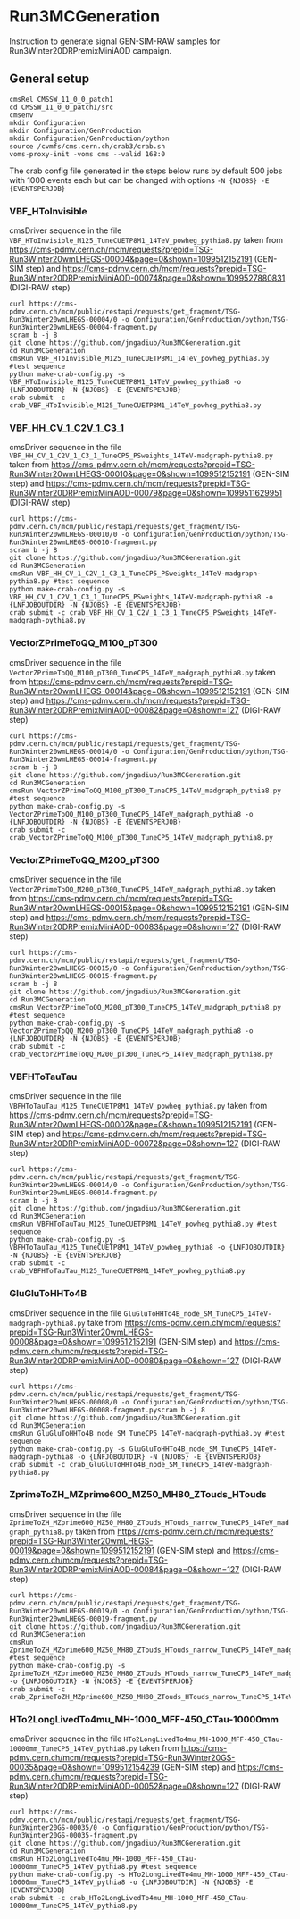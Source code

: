 # Run3MCGeneration

Instruction to generate signal GEN-SIM-RAW samples for Run3Winter20DRPremixMiniAOD campaign.

## General setup

```
cmsRel CMSSW_11_0_0_patch1
cd CMSSW_11_0_0_patch1/src
cmsenv
mkdir Configuration
mkdir Configuration/GenProduction
mkdir Configuration/GenProduction/python
source /cvmfs/cms.cern.ch/crab3/crab.sh
voms-proxy-init -voms cms --valid 168:0
```

The crab config file generated in the steps below runs by default 500 jobs with 1000 events each but can be changed with options `-N {NJOBS} -E {EVENTSPERJOB}`

### VBF_HToInvisible

cmsDriver sequence in the file `VBF_HToInvisible_M125_TuneCUETP8M1_14TeV_powheg_pythia8.py` taken from https://cms-pdmv.cern.ch/mcm/requests?prepid=TSG-Run3Winter20wmLHEGS-00004&page=0&shown=1099512152191 (GEN-SIM step) and https://cms-pdmv.cern.ch/mcm/requests?prepid=TSG-Run3Winter20DRPremixMiniAOD-00074&page=0&shown=1099527880831 (DIGI-RAW step)

```
curl https://cms-pdmv.cern.ch/mcm/public/restapi/requests/get_fragment/TSG-Run3Winter20wmLHEGS-00004/0 -o Configuration/GenProduction/python/TSG-Run3Winter20wmLHEGS-00004-fragment.py
scram b -j 8
git clone https://github.com/jngadiub/Run3MCGeneration.git
cd Run3MCGeneration
cmsRun VBF_HToInvisible_M125_TuneCUETP8M1_14TeV_powheg_pythia8.py #test sequence
python make-crab-config.py -s VBF_HToInvisible_M125_TuneCUETP8M1_14TeV_powheg_pythia8 -o {LNFJOBOUTDIR} -N {NJOBS} -E {EVENTSPERJOB}
crab submit -c crab_VBF_HToInvisible_M125_TuneCUETP8M1_14TeV_powheg_pythia8.py
```

### VBF_HH_CV_1_C2V_1_C3_1

cmsDriver sequence in the file `VBF_HH_CV_1_C2V_1_C3_1_TuneCP5_PSweights_14TeV-madgraph-pythia8.py` taken from https://cms-pdmv.cern.ch/mcm/requests?prepid=TSG-Run3Winter20wmLHEGS-00010&page=0&shown=1099512152191 (GEN-SIM step) and https://cms-pdmv.cern.ch/mcm/requests?prepid=TSG-Run3Winter20DRPremixMiniAOD-00079&page=0&shown=1099511629951 (DIGI-RAW step)

```
curl https://cms-pdmv.cern.ch/mcm/public/restapi/requests/get_fragment/TSG-Run3Winter20wmLHEGS-00010/0 -o Configuration/GenProduction/python/TSG-Run3Winter20wmLHEGS-00010-fragment.py
scram b -j 8
git clone https://github.com/jngadiub/Run3MCGeneration.git
cd Run3MCGeneration
cmsRun VBF_HH_CV_1_C2V_1_C3_1_TuneCP5_PSweights_14TeV-madgraph-pythia8.py #test sequence
python make-crab-config.py -s VBF_HH_CV_1_C2V_1_C3_1_TuneCP5_PSweights_14TeV-madgraph-pythia8 -o {LNFJOBOUTDIR} -N {NJOBS} -E {EVENTSPERJOB}
crab submit -c crab_VBF_HH_CV_1_C2V_1_C3_1_TuneCP5_PSweights_14TeV-madgraph-pythia8.py
```

### VectorZPrimeToQQ_M100_pT300

cmsDriver sequence in the file `VectorZPrimeToQQ_M100_pT300_TuneCP5_14TeV_madgraph_pythia8.py` taken from https://cms-pdmv.cern.ch/mcm/requests?prepid=TSG-Run3Winter20wmLHEGS-00014&page=0&shown=1099512152191 (GEN-SIM step) and https://cms-pdmv.cern.ch/mcm/requests?prepid=TSG-Run3Winter20DRPremixMiniAOD-00082&page=0&shown=127 (DIGI-RAW step)

```
curl https://cms-pdmv.cern.ch/mcm/public/restapi/requests/get_fragment/TSG-Run3Winter20wmLHEGS-00014/0 -o Configuration/GenProduction/python/TSG-Run3Winter20wmLHEGS-00014-fragment.py
scram b -j 8
git clone https://github.com/jngadiub/Run3MCGeneration.git
cd Run3MCGeneration
cmsRun VectorZPrimeToQQ_M100_pT300_TuneCP5_14TeV_madgraph_pythia8.py #test sequence
python make-crab-config.py -s VectorZPrimeToQQ_M100_pT300_TuneCP5_14TeV_madgraph_pythia8 -o {LNFJOBOUTDIR} -N {NJOBS} -E {EVENTSPERJOB}
crab submit -c crab_VectorZPrimeToQQ_M100_pT300_TuneCP5_14TeV_madgraph_pythia8.py
```

### VectorZPrimeToQQ_M200_pT300

cmsDriver sequence in the file `VectorZPrimeToQQ_M200_pT300_TuneCP5_14TeV_madgraph_pythia8.py` taken from https://cms-pdmv.cern.ch/mcm/requests?prepid=TSG-Run3Winter20wmLHEGS-00015&page=0&shown=1099512152191 (GEN-SIM step) and https://cms-pdmv.cern.ch/mcm/requests?prepid=TSG-Run3Winter20DRPremixMiniAOD-00083&page=0&shown=127 (DIGI-RAW step)

```
curl https://cms-pdmv.cern.ch/mcm/public/restapi/requests/get_fragment/TSG-Run3Winter20wmLHEGS-00015/0 -o Configuration/GenProduction/python/TSG-Run3Winter20wmLHEGS-00015-fragment.py
scram b -j 8
git clone https://github.com/jngadiub/Run3MCGeneration.git
cd Run3MCGeneration
cmsRun VectorZPrimeToQQ_M200_pT300_TuneCP5_14TeV_madgraph_pythia8.py #test sequence
python make-crab-config.py -s VectorZPrimeToQQ_M200_pT300_TuneCP5_14TeV_madgraph_pythia8 -o {LNFJOBOUTDIR} -N {NJOBS} -E {EVENTSPERJOB}
crab submit -c crab_VectorZPrimeToQQ_M200_pT300_TuneCP5_14TeV_madgraph_pythia8.py
```

### VBFHToTauTau

cmsDriver sequence in the file `VBFHToTauTau_M125_TuneCUETP8M1_14TeV_powheg_pythia8.py` taken from https://cms-pdmv.cern.ch/mcm/requests?prepid=TSG-Run3Winter20wmLHEGS-00002&page=0&shown=1099512152191 (GEN-SIM step) and https://cms-pdmv.cern.ch/mcm/requests?prepid=TSG-Run3Winter20DRPremixMiniAOD-00072&page=0&shown=127 (DIGI-RAW step)

```
curl https://cms-pdmv.cern.ch/mcm/public/restapi/requests/get_fragment/TSG-Run3Winter20wmLHEGS-00014/0 -o Configuration/GenProduction/python/TSG-Run3Winter20wmLHEGS-00014-fragment.py
scram b -j 8
git clone https://github.com/jngadiub/Run3MCGeneration.git
cd Run3MCGeneration
cmsRun VBFHToTauTau_M125_TuneCUETP8M1_14TeV_powheg_pythia8.py #test sequence
python make-crab-config.py -s VBFHToTauTau_M125_TuneCUETP8M1_14TeV_powheg_pythia8 -o {LNFJOBOUTDIR} -N {NJOBS} -E {EVENTSPERJOB}
crab submit -c crab_VBFHToTauTau_M125_TuneCUETP8M1_14TeV_powheg_pythia8.py
```

### GluGluToHHTo4B

cmsDriver sequence in the file  `GluGluToHHTo4B_node_SM_TuneCP5_14TeV-madgraph-pythia8.py` take from https://cms-pdmv.cern.ch/mcm/requests?prepid=TSG-Run3Winter20wmLHEGS-00008&page=0&shown=1099512152191 (GEN-SIM step) and https://cms-pdmv.cern.ch/mcm/requests?prepid=TSG-Run3Winter20DRPremixMiniAOD-00080&page=0&shown=127 (DIGI-RAW step)

```
curl https://cms-pdmv.cern.ch/mcm/public/restapi/requests/get_fragment/TSG-Run3Winter20wmLHEGS-00008/0 -o Configuration/GenProduction/python/TSG-Run3Winter20wmLHEGS-00008-fragment.pyscram b -j 8
git clone https://github.com/jngadiub/Run3MCGeneration.git
cd Run3MCGeneration
cmsRun GluGluToHHTo4B_node_SM_TuneCP5_14TeV-madgraph-pythia8.py #test sequence
python make-crab-config.py -s GluGluToHHTo4B_node_SM_TuneCP5_14TeV-madgraph-pythia8 -o {LNFJOBOUTDIR} -N {NJOBS} -E {EVENTSPERJOB}
crab submit -c crab_GluGluToHHTo4B_node_SM_TuneCP5_14TeV-madgraph-pythia8.py
```

### ZprimeToZH_MZprime600_MZ50_MH80_ZTouds_HTouds

cmsDriver sequence in the file `ZprimeToZH_MZprime600_MZ50_MH80_ZTouds_HTouds_narrow_TuneCP5_14TeV_madgraph_pythia8.py` taken from https://cms-pdmv.cern.ch/mcm/requests?prepid=TSG-Run3Winter20wmLHEGS-00019&page=0&shown=1099512152191 (GEN-SIM step) and https://cms-pdmv.cern.ch/mcm/requests?prepid=TSG-Run3Winter20DRPremixMiniAOD-00084&page=0&shown=127 (DIGI-RAW step)

```
curl https://cms-pdmv.cern.ch/mcm/public/restapi/requests/get_fragment/TSG-Run3Winter20wmLHEGS-00019/0 -o Configuration/GenProduction/python/TSG-Run3Winter20wmLHEGS-00019-fragment.py
git clone https://github.com/jngadiub/Run3MCGeneration.git
cd Run3MCGeneration
cmsRun ZprimeToZH_MZprime600_MZ50_MH80_ZTouds_HTouds_narrow_TuneCP5_14TeV_madgraph_pythia8.py #test sequence
python make-crab-config.py -s ZprimeToZH_MZprime600_MZ50_MH80_ZTouds_HTouds_narrow_TuneCP5_14TeV_madgraph_pythia8 -o {LNFJOBOUTDIR} -N {NJOBS} -E {EVENTSPERJOB}
crab submit -c crab_ZprimeToZH_MZprime600_MZ50_MH80_ZTouds_HTouds_narrow_TuneCP5_14TeV_madgraph_pythia8.py
```

### HTo2LongLivedTo4mu_MH-1000_MFF-450_CTau-10000mm

cmsDriver sequence in the file  `HTo2LongLivedTo4mu_MH-1000_MFF-450_CTau-10000mm_TuneCP5_14TeV_pythia8.py` taken from https://cms-pdmv.cern.ch/mcm/requests?prepid=TSG-Run3Winter20GS-00035&page=0&shown=1099512154239 (GEN-SIM step) and https://cms-pdmv.cern.ch/mcm/requests?prepid=TSG-Run3Winter20DRPremixMiniAOD-00052&page=0&shown=127 (DIGI-RAW step)

```
curl https://cms-pdmv.cern.ch/mcm/public/restapi/requests/get_fragment/TSG-Run3Winter20GS-00035/0 -o Configuration/GenProduction/python/TSG-Run3Winter20GS-00035-fragment.py
git clone https://github.com/jngadiub/Run3MCGeneration.git
cd Run3MCGeneration
cmsRun HTo2LongLivedTo4mu_MH-1000_MFF-450_CTau-10000mm_TuneCP5_14TeV_pythia8.py #test sequence
python make-crab-config.py -s HTo2LongLivedTo4mu_MH-1000_MFF-450_CTau-10000mm_TuneCP5_14TeV_pythia8 -o {LNFJOBOUTDIR} -N {NJOBS} -E {EVENTSPERJOB}
crab submit -c crab_HTo2LongLivedTo4mu_MH-1000_MFF-450_CTau-10000mm_TuneCP5_14TeV_pythia8.py
```
